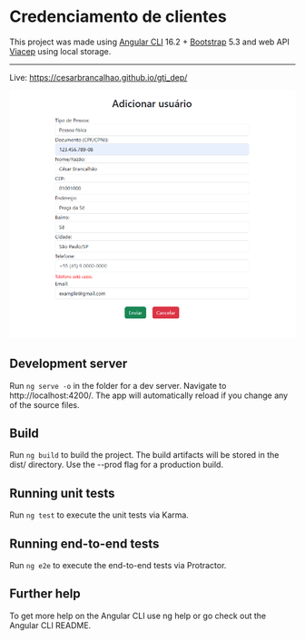 # Credenciamento de clientes

This project was made using <a href="https://github.com/angular/angular-cli">Angular CLI</a> 16.2 + <a href="https://getbootstrap.com/">Bootstrap</a> 5.3 and web API <a href="https://viacep.com.br/">Viacep</a> using local storage.
<hr>

Live: https://cesarbrancalhao.github.io/gti_dep/

![alt text](https://github.com/cesarbrancalhao/Credenciamento_angular/blob/main/img/new.png)

## Development server
Run ``ng serve -o`` in the folder for a dev server. Navigate to http://localhost:4200/. The app will automatically reload if you change any of the source files.

## Build
Run ``ng build`` to build the project. The build artifacts will be stored in the dist/ directory. Use the --prod flag for a production build.

## Running unit tests
Run ``ng test`` to execute the unit tests via Karma.

## Running end-to-end tests
Run ``ng e2e`` to execute the end-to-end tests via Protractor.

## Further help
To get more help on the Angular CLI use ng help or go check out the Angular CLI README.

